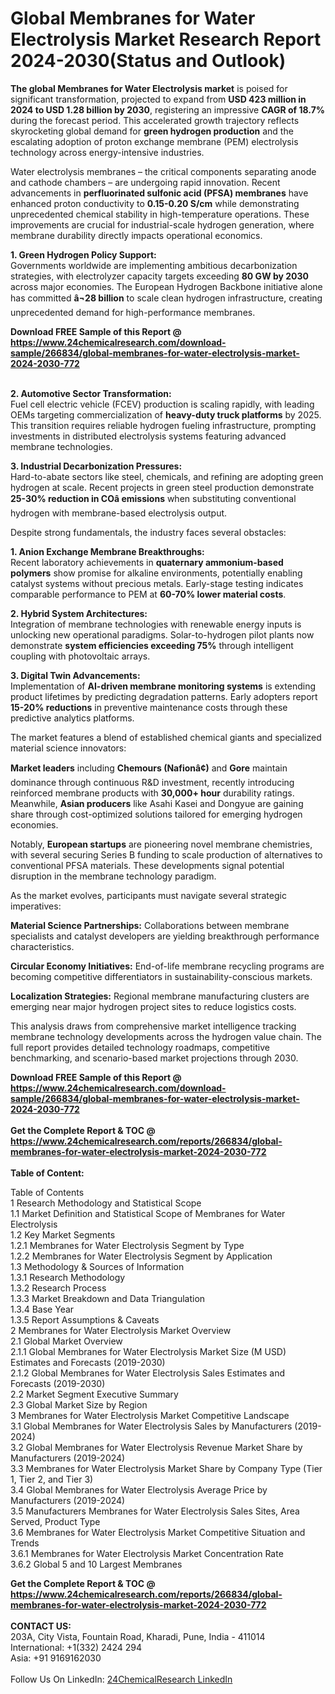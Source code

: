 <h1>Global Membranes for Water Electrolysis Market Research Report 2024-2030(Status and Outlook)</h1><p><strong>The global Membranes for Water Electrolysis market</strong> is poised for significant transformation, projected to expand from <strong>USD 423 million in 2024 to USD 1.28 billion by 2030</strong>, registering an impressive <strong>CAGR of 18.7%</strong> during the forecast period. This accelerated growth trajectory reflects skyrocketing global demand for <strong>green hydrogen production</strong> and the escalating adoption of proton exchange membrane (PEM) electrolysis technology across energy-intensive industries.</p><p>Water electrolysis membranes – the critical components separating anode and cathode chambers – are undergoing rapid innovation. Recent advancements in <strong>perfluorinated sulfonic acid (PFSA) membranes</strong> have enhanced proton conductivity to <strong>0.15-0.20 S/cm</strong> while demonstrating unprecedented chemical stability in high-temperature operations. These improvements are crucial for industrial-scale hydrogen generation, where membrane durability directly impacts operational economics.</p><p><strong>1. Green Hydrogen Policy Support:</strong><br>
Governments worldwide are implementing ambitious decarbonization strategies, with electrolyzer capacity targets exceeding <strong>80 GW by 2030</strong> across major economies. The European Hydrogen Backbone initiative alone has committed <strong>â¬28 billion</strong> to scale clean hydrogen infrastructure, creating unprecedented demand for high-performance membranes.</p><div><b>Download FREE Sample of this Report @ 
            <a href="https://www.24chemicalresearch.com/download-sample/266834/global-membranes-for-water-electrolysis-market-2024-2030-772">
            https://www.24chemicalresearch.com/download-sample/266834/global-membranes-for-water-electrolysis-market-2024-2030-772</a></b></div><br><p><strong>2. Automotive Sector Transformation:</strong><br>
Fuel cell electric vehicle (FCEV) production is scaling rapidly, with leading OEMs targeting commercialization of <strong>heavy-duty truck platforms</strong> by 2025. This transition requires reliable hydrogen fueling infrastructure, prompting investments in distributed electrolysis systems featuring advanced membrane technologies.</p><p><strong>3. Industrial Decarbonization Pressures:</strong><br>
Hard-to-abate sectors like steel, chemicals, and refining are adopting green hydrogen at scale. Recent projects in green steel production demonstrate <strong>25-30% reduction in COâ emissions</strong> when substituting conventional hydrogen with membrane-based electrolysis output.</p><p>Despite strong fundamentals, the industry faces several obstacles:</p><p><strong>1. Anion Exchange Membrane Breakthroughs:</strong><br>
Recent laboratory achievements in <strong>quaternary ammonium-based polymers</strong> show promise for alkaline environments, potentially enabling catalyst systems without precious metals. Early-stage testing indicates comparable performance to PEM at <strong>60-70% lower material costs</strong>.</p><p><strong>2. Hybrid System Architectures:</strong><br>
Integration of membrane technologies with renewable energy inputs is unlocking new operational paradigms. Solar-to-hydrogen pilot plants now demonstrate <strong>system efficiencies exceeding 75%</strong> through intelligent coupling with photovoltaic arrays.</p><p><strong>3. Digital Twin Advancements:</strong><br>
Implementation of <strong>AI-driven membrane monitoring systems</strong> is extending product lifetimes by predicting degradation patterns. Early adopters report <strong>15-20% reductions</strong> in preventive maintenance costs through these predictive analytics platforms.</p><p>The market features a blend of established chemical giants and specialized material science innovators:</p><p><strong>Market leaders</strong> including <strong>Chemours (Nafionâ¢)</strong> and <strong>Gore</strong> maintain dominance through continuous R&amp;D investment, recently introducing reinforced membrane products with <strong>30,000+ hour</strong> durability ratings. Meanwhile, <strong>Asian producers</strong> like Asahi Kasei and Dongyue are gaining share through cost-optimized solutions tailored for emerging hydrogen economies.</p><p>Notably, <strong>European startups</strong> are pioneering novel membrane chemistries, with several securing Series B funding to scale production of alternatives to conventional PFSA materials. These developments signal potential disruption in the membrane technology paradigm.</p><p>As the market evolves, participants must navigate several strategic imperatives:</p><p><strong>Material Science Partnerships:</strong> Collaborations between membrane specialists and catalyst developers are yielding breakthrough performance characteristics.</p><p><strong>Circular Economy Initiatives:</strong> End-of-life membrane recycling programs are becoming competitive differentiators in sustainability-conscious markets.</p><p><strong>Localization Strategies:</strong> Regional membrane manufacturing clusters are emerging near major hydrogen project sites to reduce logistics costs.</p><p>This analysis draws from comprehensive market intelligence tracking membrane technology developments across the hydrogen value chain. The full report provides detailed technology roadmaps, competitive benchmarking, and scenario-based market projections through 2030.</p><div><b>Download FREE Sample of this Report @ 
            <a href="https://www.24chemicalresearch.com/download-sample/266834/global-membranes-for-water-electrolysis-market-2024-2030-772">
            https://www.24chemicalresearch.com/download-sample/266834/global-membranes-for-water-electrolysis-market-2024-2030-772</a></b></div><br><div><b>Get the Complete Report & TOC @ 
            <a href="https://www.24chemicalresearch.com/reports/266834/global-membranes-for-water-electrolysis-market-2024-2030-772">
            https://www.24chemicalresearch.com/reports/266834/global-membranes-for-water-electrolysis-market-2024-2030-772</a></b></div><br>
            <b>Table of Content:</b><p>Table of Contents<br />
1 Research Methodology and Statistical Scope<br />
1.1 Market Definition and Statistical Scope of Membranes for Water Electrolysis<br />
1.2 Key Market Segments<br />
1.2.1 Membranes for Water Electrolysis Segment by Type<br />
1.2.2 Membranes for Water Electrolysis Segment by Application<br />
1.3 Methodology & Sources of Information<br />
1.3.1 Research Methodology<br />
1.3.2 Research Process<br />
1.3.3 Market Breakdown and Data Triangulation<br />
1.3.4 Base Year<br />
1.3.5 Report Assumptions & Caveats<br />
2 Membranes for Water Electrolysis Market Overview<br />
2.1 Global Market Overview<br />
2.1.1 Global Membranes for Water Electrolysis Market Size (M USD) Estimates and Forecasts (2019-2030)<br />
2.1.2 Global Membranes for Water Electrolysis Sales Estimates and Forecasts (2019-2030)<br />
2.2 Market Segment Executive Summary<br />
2.3 Global Market Size by Region<br />
3 Membranes for Water Electrolysis Market Competitive Landscape<br />
3.1 Global Membranes for Water Electrolysis Sales by Manufacturers (2019-2024)<br />
3.2 Global Membranes for Water Electrolysis Revenue Market Share by Manufacturers (2019-2024)<br />
3.3 Membranes for Water Electrolysis Market Share by Company Type (Tier 1, Tier 2, and Tier 3)<br />
3.4 Global Membranes for Water Electrolysis Average Price by Manufacturers (2019-2024)<br />
3.5 Manufacturers Membranes for Water Electrolysis Sales Sites, Area Served, Product Type<br />
3.6 Membranes for Water Electrolysis Market Competitive Situation and Trends<br />
3.6.1 Membranes for Water Electrolysis Market Concentration Rate<br />
3.6.2 Global 5 and 10 Largest Membranes</p><div><b>Get the Complete Report & TOC @ 
            <a href="https://www.24chemicalresearch.com/reports/266834/global-membranes-for-water-electrolysis-market-2024-2030-772">
            https://www.24chemicalresearch.com/reports/266834/global-membranes-for-water-electrolysis-market-2024-2030-772</a></b></div><br><b>CONTACT US:</b><br>
            203A, City Vista, Fountain Road, Kharadi, Pune, India - 411014<br>
            International: +1(332) 2424 294<br>
            Asia: +91 9169162030 <br><br>
            Follow Us On LinkedIn: <a href="https://www.linkedin.com/company/24chemicalresearch/">24ChemicalResearch LinkedIn</a>